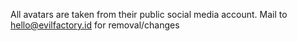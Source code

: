 All avatars are taken from their public social media account. Mail to hello@evilfactory.id for
removal/changes
